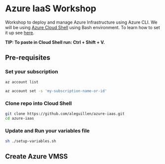 # Azure IaaS Workshop

Workshop to deploy and manage Azure Infrastructure using Azure CLI. We will be using [Azure Cloud Shell](https://shell.azure.com) using Bash environment. To learn how to set it up see [here](https://docs.microsoft.com/en-us/azure/cloud-shell/quickstart). 

**TIP: To paste in Cloud Shell run: Ctrl + Shift + V.**

## Pre-requisites

### Set your subscription
```bash
az account list
```

```bash
az account set -s 'my-subscription-name-or-id'
```

### Clone repo into Cloud Shell

```bash
git clone https://github.com/aleguillen/azure-iaas.git
cd azure-iaas
```

### Update and Run your variables file

```bash
sh ./setup-variables.sh
```

## Create Azure VMSS

### 